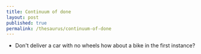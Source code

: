 ```yaml
---
title: Continuum of done
layout: post
published: true
permalink: /thesaurus/continuum-of-done
---
```

 - Don't deliver a car with no wheels how about a bike in the first instance?